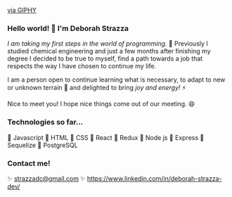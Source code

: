 <a href="https://giphy.com/gifs/web-development-L8K62iTDkzGX6">via GIPHY</a>

### Hello world! 👋 I'm Deborah Strazza

_I am taking my first steps in the world of programming._ 🚀
Previously I studied chemical engineering and just a few months after finishing my degree I decided to be true to myself, find a path towards a job that respects the way I have chosen to continue my life.

I am a person open to continue learning what is necessary, to adapt to new or unknown terrain 🌱 and delighted to bring _joy and energy!_ ⚡

Nice to meet you! I hope nice things come out of our meeting. 😄

### Technologies so far...

📌 Javascript
📌 HTML
📌 CSS
📌 React
📌 Redux
📌 Node js
📌 Express
📌 Sequelize
📌 PostgreSQL

### Contact me!

✨ strazzadc@gmail.com
✨ https://www.linkedin.com/in/deborah-strazza-dev/



<!--
**strazzadc/strazzadc** is a ✨ _special_ ✨ repository because its `README.md` (this file) appears on your GitHub profile.

Here are some ideas to get you started:

- 🔭 I’m currently working on ...
- 🌱 I’m currently learning ...
- 👯 I’m looking to collaborate on ...
- 🤔 I’m looking for help with ...
- 💬 Ask me about ...
- 📫 How to reach me: ...
- 😄 Pronouns: ...
- ⚡ Fun fact: ...
-->
